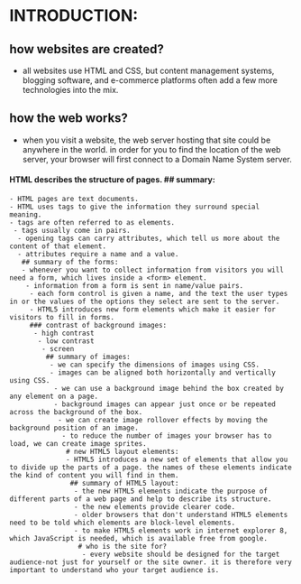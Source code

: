 # INTRODUCTION: 
## how websites are created? 
- all websites use HTML and CSS, but content management systems, blogging software, and e-commerce platforms often add a few more technologies into the mix.
 ## how the web works?
  - when you visit a website, the web server hosting that site could be anywhere in the world. in order for you to find the location of the web server, your browser will first connect to a Domain Name System server.
   #### HTML describes the structure of pages. ## summary:
    - HTML pages are text documents. 
    - HTML uses tags to give the information they surround special meaning. 
    - tags are often referred to as elements.
     - tags usually come in pairs.
      - opening tags can carry attributes, which tell us more about the content of that element. 
      - attributes require a name and a value.
       ## summary of the forms: 
       - whenever you want to collect information from visitors you will need a form, which lives inside a <form> element.
        - information from a form is sent in name/value pairs.
         - each form control is given a name, and the text the user types in or the values of the options they select are sent to the server. 
         - HTML5 introduces new form elements which make it easier for visitors to fill in forms. 
         ### contrast of background images:
          - high contrast
           - low contrast
            - screen
             ## summary of images:
              - we can specify the dimensions of images using CSS. 
              - images can be aligned both horizontally and vertically using CSS.
               - we can use a background image behind the box created by any element on a page. 
               - background images can appear just once or be repeated across the background of the box.
                - we can create image rollover effects by moving the background position of an image.
                 - to reduce the number of images your browser has to load, we can create image sprites.
                  # new HTML5 layout elements:
                  - HTML5 introduces a new set of elements that allow you to divide up the parts of a page. the names of these elements indicate the kind of content you will find in them.
                   ## summary of HTML5 layout:
                    - the new HTML5 elements indicate the purpose of different parts of a web page and help to describe its structure. 
                    - the new elements provide clearer code. 
                    - older browsers that don't understand HTML5 elements need to be told which elements are block-level elements. 
                    - to make HTML5 elements work in internet explorer 8, which JavaScript is needed, which is available free from google.
                     # who is the site for?
                      - every website should be designed for the target audience-not just for yourself or the site owner. it is therefore very important to understand who your target audience is.